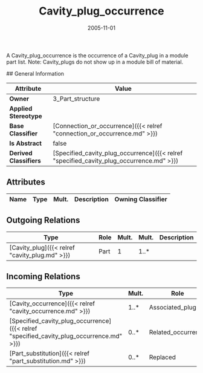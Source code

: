 ﻿---
title: Cavity_plug_occurrence
toc: false
type: specs
date: "2005-11-01"
draft: false
specification: KBL
version: 2.3.sr1
documentType: "Recommendation"
elementType: Class
classes:
  - Cavity_plug_occurrence
menu_name: kbl-2.3.sr1
---
<p>A Cavity_plug_occurrence is the occurrence of a Cavity_plug in a module part list. Note: Cavity_plugs do not show up in a module bill of material.</p>
## General Information

| Attribute               | Value |
|-------------------------|-------|
| **Owner**               | 3_Part_structure |
| **Applied Stereotype**  |   |
| **Base Classifier**     | [Connection_or_occurrence]({{< relref "connection_or_occurrence.md" >}})<br/>  |
| **Is Abstract**         | false |
| **Derived Classifiers** | [Specified_cavity_plug_occurrence]({{< relref "specified_cavity_plug_occurrence.md" >}}) |

## Attributes
|  Name  |  Type  |  Mult.  |  Description  |  Owning Classifier  |
|--------|--------|---------|---------------|--------------|

## Outgoing Relations
|    Type  |   Role   |   Mult.   |   Mult.   |   Description   |
|----------|----------|-----------|-----------|-----------------|
| [Cavity_plug]({{< relref "cavity_plug.md" >}}) | Part | 1 | 1..* |  |
##  Incoming Relations
|    Type  |   Mult.  |   Role    |   Mult.   |   Description  |
|----------|----------|-----------|-----------|----------------|
| [Cavity_occurrence]({{< relref "cavity_occurrence.md" >}}) | 1..* | Associated_plug  | 0..1 |  |
| [Specified_cavity_plug_occurrence]({{< relref "specified_cavity_plug_occurrence.md" >}}) | 0..* | Related_occurrence | 1 |  |
| [Part_substitution]({{< relref "part_substitution.md" >}}) | 0..* | Replaced | 1 |  |
